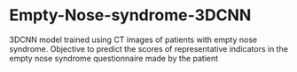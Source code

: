 # Empty-Nose-syndrome-3DCNN
3DCNN model trained using CT images of patients with empty nose syndrome. Objective to predict the scores of representative indicators in the empty nose syndrome questionnaire made by the patient
